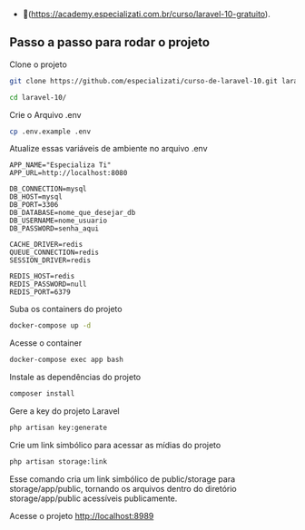 -   :movie_camera:(https://academy.especializati.com.br/curso/laravel-10-gratuito).

## Passo a passo para rodar o projeto

Clone o projeto

```sh
git clone https://github.com/especializati/curso-de-laravel-10.git laravel-10
```

```sh
cd laravel-10/
```

Crie o Arquivo .env

```sh
cp .env.example .env
```

Atualize essas variáveis de ambiente no arquivo .env

```dosini
APP_NAME="Especializa Ti"
APP_URL=http://localhost:8080

DB_CONNECTION=mysql
DB_HOST=mysql
DB_PORT=3306
DB_DATABASE=nome_que_desejar_db
DB_USERNAME=nome_usuario
DB_PASSWORD=senha_aqui

CACHE_DRIVER=redis
QUEUE_CONNECTION=redis
SESSION_DRIVER=redis

REDIS_HOST=redis
REDIS_PASSWORD=null
REDIS_PORT=6379
```

Suba os containers do projeto

```sh
docker-compose up -d
```

Acesse o container

```sh
docker-compose exec app bash
```

Instale as dependências do projeto

```sh
composer install
```

Gere a key do projeto Laravel

```sh
php artisan key:generate
```

Crie um link simbólico para acessar as mídias do projeto

```sh
php artisan storage:link
```

Esse comando cria um link simbólico de public/storage para storage/app/public, tornando os arquivos dentro do diretório storage/app/public acessíveis publicamente.

Acesse o projeto
[http://localhost:8989](http://localhost:8989)
